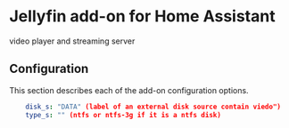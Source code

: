 # Jellyfin add-on for Home Assistant

video player and streaming server

## Configuration

This section describes each of the add-on configuration options.

```yaml
    disk_s: "DATA" (label of an external disk source contain viedo")
	type_s: "" (ntfs or ntfs-3g if it is a ntfs disk)
```

